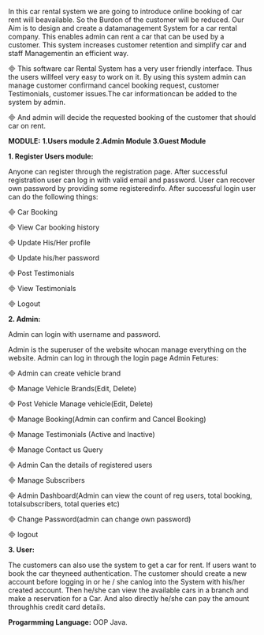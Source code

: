 In this car rental system we are going to introduce online booking of car rent will beavailable. So the Burdon of the customer will be reduced. Our Aim is to design and create a datamanagement System for a car rental company. This enables admin can rent a car that can be used by a customer. This system increases customer retention and simplify car and staff Managementin an efficient way.

 This software car Rental System has a very user friendly interface. Thus the users willfeel very easy to work on it. By using this system admin can manage customer confirmand cancel booking request, customer Testimonials, customer issues.The car informationcan be added to the system by admin.

 And admin will decide the requested booking of the customer that should car on rent.

**MODULE:**
**1.Users module
2.Admin Module
3.Guest Module**

**1. Register Users module:**

Anyone can register through the registration page. After successful registration user can log in with valid email and password. User can recover own password by providing some registeredinfo.
After successful login user can do the following things:

 Car Booking

 View Car booking history

 Update His/Her profile

 Update his/her password

 Post Testimonials

 View Testimonials

 Logout

**2. Admin:**

Admin can login with username and password.
 
Admin is the superuser of the website whocan manage everything on the website. Admin can log in through the login page
Admin Fetures:
 
 Admin can create vehicle brand

 Manage Vehicle Brands(Edit, Delete)

 Post Vehicle Manage vehicle(Edit, Delete)

 Manage Booking(Admin can confirm and Cancel Booking)

 Manage Testimonials (Active and Inactive)

 Manage Contact us Query

 Admin Can the details of registered users

 Manage Subscribers

 Admin Dashboard(Admin can view the count of reg users, total booking, totalsubscribers, total queries etc)

 Change Password(admin can change own password)

 logout

**3. User:**

The customers can also use the system to get a car for rent. If users want to book the car theyneed authentication. The customer should create a new account before logging in or he / she canlog into the System with his/her created account. Then he/she can view the available cars in a branch and make a reservation for a Car. And also directly he/she can pay the amount throughhis credit card details.

**Progarmming Language:**
OOP Java.
